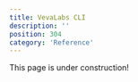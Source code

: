 ```yaml
---
title: VevaLabs CLI
description: ''
position: 304
category: 'Reference'
---
```


<alert type="warning">
This page is under construction!
</alert>